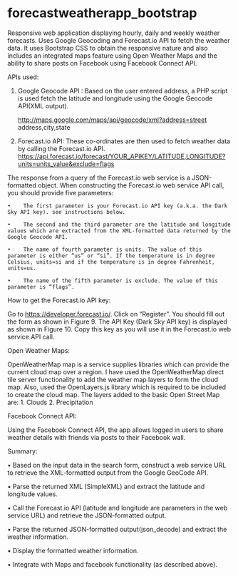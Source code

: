 # forecastweatherapp_bootstrap
Responsive web application displaying hourly, daily and weekly weather forecasts. Uses Google Geocoding and Forecast.io API to fetch the weather data. 
It uses Bootstrap CSS to obtain the responsive nature and also includes an integrated maps feature using Open Weather Maps and the ability to share posts on Facebook using Facebook Connect API. 

APIs used:

1.	Google Geocode API : Based on the user entered address, a PHP script is used fetch the latitude and longitude using the Google Geocode API(XML output).

     http://maps.google.com/maps/api/geocode/xml?address=street address,city,state

2.	Forecast.io API: These co-ordinates are then used to fetch weather data by calling the Forecast.io API.   https://api.forecast.io/forecast/YOUR_APIKEY/LATITUDE,LONGITUDE?units=units_value&exclude=flags

 The response from a query of the Forecast.io web service is a JSON-formatted object.
When constructing the Forecast.io web service API call, you should provide five parameters:

    •	 The first parameter is your Forecast.io API key (a.k.a. the Dark Sky API key). see instructions below.
    
    •	 The second and the third parameter are the latitude and longitude values which are extracted from the XML-formatted data returned by the Google Geocode API.
    
    •	 The name of fourth parameter is units. The value of this parameter is either “us” or “si”. If the temperature is in degree Celsius, units=si and if the temperature is in degree Fahrenheit, units=us.
    
    •	 The name of the fifth parameter is exclude. The value of this parameter is “flags”.

How to get the Forecast.io API key:

Go to https://developer.forecast.io/. Click on “Register”. You should fill out the form as shown in Figure 9. The API Key (Dark Sky API key) is displayed as shown in Figure 10. Copy this key as you will use it in the Forecast.io web service API call.

Open Weather Maps:

OpenWeatherMap map is a service supplies libraries which can provide the current cloud map over a region. I have used the OpenWeatherMap direct tile server functionality to add the weather map layers to form the cloud map. Also, used the OpenLayers.js library which is required to be included to create the cloud map. The layers added to the basic Open Street Map are:
    1. Clouds
    2. Precipitation
    
Facebook Connect API:

Using the Facebook Connect API, the app allows logged in users to share weather details with friends via posts to their Facebook wall.

Summary:

•	Based on the input data in the search form, construct a web service URL to retrieve the XML-formatted output from the Google GeoCode API.

•	Parse the returned XML (SimpleXML) and extract the latitude and longitude values.

•	 Call the Forecast.io API (latitude and longitude are parameters in the web service URL) and retrieve the JSON-formatted output.

•	Parse the returned JSON-formatted output(json_decode) and extract the weather information.

•	Display the formatted weather information.

•	Integrate with Maps and facebook functionality (as described above).
